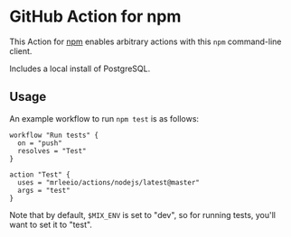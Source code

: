 # GitHub Action for npm

This Action for [npm](https://www.npmjs.com) enables arbitrary actions with this `npm` command-line client.

Includes a local install of PostgreSQL.

## Usage

An example workflow to run `npm test` is as follows:

```hcl
workflow "Run tests" {
  on = "push"
  resolves = "Test"
}

action "Test" {
  uses = "mrleeio/actions/nodejs/latest@master"
  args = "test"
}
```

Note that by default, `$MIX_ENV` is set to "dev", so for running tests, you'll want to set it to "test".
